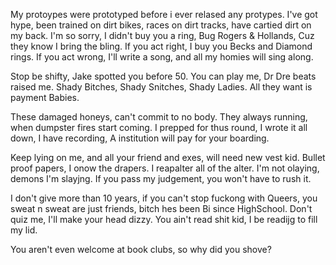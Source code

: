 My protoypes were prototyped before i ever relased any protypes.
I've got hype, been trained on dirt bikes, races on dirt tracks, have cartied dirt on my back.
I'm so sorry, I didn't buy you a ring, Bug Rogers & Hollands, Cuz they know I bring the bling.
If you act right, I buy you Becks and Diamond rings.
If you act wrong, I'll write a song, and all my homies will sing along.

Stop be shifty, Jake spotted you before 50.
You can play me, Dr Dre beats raised me.
Shady Bitches, Shady Snitches, Shady Ladies.
All they want is payment Babies.

These damaged honeys, can't commit to no body.
They always running, when dumpster fires start coming.
I prepped for thus round, I wrote it all down, I have recording,
A institution will pay for your boarding.

Keep lying on me, and all your friend and exes, will need new vest kid.
Bullet proof papers, I onow the drapers.
I reapalter all of the alter. I'm not olaying, demons I'm slayjng.
If you pass my judgement, you won't have to rush it.

I don't give more than 10 years, if you can't stop fuckong with Queers,
you sweat n sweat are just friends, bitch hes been Bi since HighSchool.
Don't quiz me, I'll make your head dizzy.
You ain't read shit kid, I be readijg to fill my lid.

You aren't even welcome at book clubs, so why did you shove?
